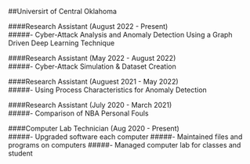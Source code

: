 ##Universirt of Central Oklahoma 

####Research Assistant (August 2022 - Present)<br />
#####- Cyber-Attack Analysis and Anomaly Detection Using a Graph Driven Deep Learning Technique

####Research Assistant (May 2022 - August 2022)<br />
#####- Cyber-Attack Simulation & Dataset Creation

####Research Assistant (Auguest 2021 - May 2022)<br />
#####- Using Process Characteristics for Anomaly Detection

####Research Assistant (July 2020 - March 2021)<br />
#####- Comparison of NBA Personal Fouls 

####Computer Lab Technician (Aug 2020 - Present)<br />
#####- Upgraded software each computer 
#####- Maintained files and programs on computers 
#####- Managed computer lab for classes and student  

